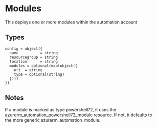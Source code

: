 # Modules

This deploys one or more modules within the automation account

## Types

```hcl
config = object({
  name          = string
  resourcegroup = string
  location      = string
  modules = optional(map(object({
    uri  = string
    type = optional(string)
  })))
})
```

## Notes

If a module is marked as type powershell72, it uses the azurerm_automation_powershell72_module resource. If not, it defaults to the more generic azurerm_automation_module.
